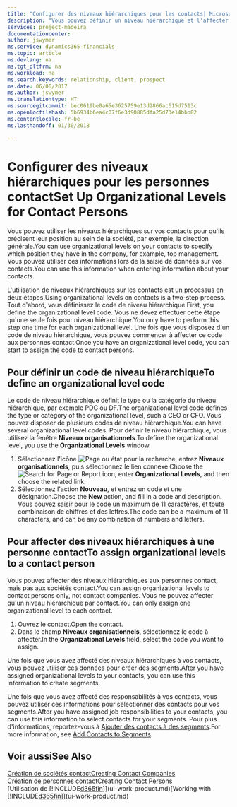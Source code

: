 ```yaml
---
title: "Configurer des niveaux hiérarchiques pour les contacts| Microsoft Docs"
description: "Vous pouvez définir un niveau hiérarchique et l'affecter à vos contacts pour indiquer leur position au sein de leur société, par exemple, la direction générale."
services: project-madeira
documentationcenter: 
author: jswymer
ms.service: dynamics365-financials
ms.topic: article
ms.devlang: na
ms.tgt_pltfrm: na
ms.workload: na
ms.search.keywords: relationship, client, prospect
ms.date: 06/06/2017
ms.author: jswymer
ms.translationtype: HT
ms.sourcegitcommit: bec0619be0a65e3625759e13d2866ac615d7513c
ms.openlocfilehash: 5b6934b6ea4c07f6e3d90885dfa25d73e14bbb82
ms.contentlocale: fr-be
ms.lasthandoff: 01/30/2018

---
```

# <a name="set-up-organizational-levels-for-contact-persons"></a><span data-ttu-id="b96b9-103">Configurer des niveaux hiérarchiques pour les personnes contact</span><span class="sxs-lookup"><span data-stu-id="b96b9-103">Set Up Organizational Levels for Contact Persons</span></span>
<span data-ttu-id="b96b9-104">Vous pouvez utiliser les niveaux hiérarchiques sur vos contacts pour qu'ils précisent leur position au sein de la société, par exemple, la direction générale.</span><span class="sxs-lookup"><span data-stu-id="b96b9-104">You can use organizational levels on your contacts to specify which position they have in the company, for example, top management.</span></span> <span data-ttu-id="b96b9-105">Vous pouvez utiliser ces informations lors de la saisie de données sur vos contacts.</span><span class="sxs-lookup"><span data-stu-id="b96b9-105">You can use this information when entering information about your contacts.</span></span>

<span data-ttu-id="b96b9-106">L'utilisation de niveaux hiérarchiques sur les contacts est un processus en deux étapes.</span><span class="sxs-lookup"><span data-stu-id="b96b9-106">Using organizational levels on contacts is a two-step process.</span></span> <span data-ttu-id="b96b9-107">Tout d'abord, vous définissez le code de niveau hiérarchique.</span><span class="sxs-lookup"><span data-stu-id="b96b9-107">First, you define the organizational level code.</span></span> <span data-ttu-id="b96b9-108">Vous ne devez effectuer cette étape qu'une seule fois pour niveau hiérarchique.</span><span class="sxs-lookup"><span data-stu-id="b96b9-108">You only have to perform this step one time for each organizational level.</span></span> <span data-ttu-id="b96b9-109">Une fois que vous disposez d'un code de niveau hiérarchique, vous pouvez commencer à affecter ce code aux personnes contact.</span><span class="sxs-lookup"><span data-stu-id="b96b9-109">Once you have an organizational level code, you can start to assign the code to contact persons.</span></span>

## <a name="to-define-an-organizational-level-code"></a><span data-ttu-id="b96b9-110">Pour définir un code de niveau hiérarchique</span><span class="sxs-lookup"><span data-stu-id="b96b9-110">To define an organizational level code</span></span>
<span data-ttu-id="b96b9-111">Le code de niveau hiérarchique définit le type ou la catégorie du niveau hiérarchique, par exemple PDG ou DF.</span><span class="sxs-lookup"><span data-stu-id="b96b9-111">The organizational level code defines the type or category of the organizational level, such a CEO  or CFO.</span></span> <span data-ttu-id="b96b9-112">Vous pouvez disposer de plusieurs codes de niveau hiérarchique.</span><span class="sxs-lookup"><span data-stu-id="b96b9-112">You can have several organizational level codes.</span></span> <span data-ttu-id="b96b9-113">Pour définir le niveau hiérarchique, vous utilisez la fenêtre **Niveaux organisationnels**.</span><span class="sxs-lookup"><span data-stu-id="b96b9-113">To define the organizational level, you use the **Organizational Levels** window.</span></span>

1. <span data-ttu-id="b96b9-114">Sélectionnez l'icône ![Page ou état pour la recherche](media/ui-search/search_small.png "Page ou état pour la recherche"), entrez **Niveaux organisationnels**, puis sélectionnez le lien connexe.</span><span class="sxs-lookup"><span data-stu-id="b96b9-114">Choose the ![Search for Page or Report](media/ui-search/search_small.png "Search for Page or Report icon") icon, enter **Organizational Levels**, and then choose the related link.</span></span>
2. <span data-ttu-id="b96b9-115">Sélectionnez l'action **Nouveau**, et entrez un code et une désignation.</span><span class="sxs-lookup"><span data-stu-id="b96b9-115">Choose the **New** action, and fill in a code and description.</span></span> <span data-ttu-id="b96b9-116">Vous pouvez saisir pour le code un maximum de 11 caractères, et toute combinaison de chiffres et des lettres.</span><span class="sxs-lookup"><span data-stu-id="b96b9-116">The code can be a maximum of 11 characters, and can be any combination of numbers and letters.</span></span>

## <a name="to-assign-organizational-levels-to-a-contact-person"></a><span data-ttu-id="b96b9-117">Pour affecter des niveaux hiérarchiques à une personne contact</span><span class="sxs-lookup"><span data-stu-id="b96b9-117">To assign organizational levels to a contact person</span></span>
<span data-ttu-id="b96b9-118">Vous pouvez affecter des niveaux hiérarchiques aux personnes contact, mais pas aux sociétés contact.</span><span class="sxs-lookup"><span data-stu-id="b96b9-118">You can assign organizational levels to contact persons only, not contact companies.</span></span> <span data-ttu-id="b96b9-119">Vous ne pouvez affecter qu'un niveau hiérarchique par contact.</span><span class="sxs-lookup"><span data-stu-id="b96b9-119">You can only assign one organizational level to each contact.</span></span>

1. <span data-ttu-id="b96b9-120">Ouvrez le contact.</span><span class="sxs-lookup"><span data-stu-id="b96b9-120">Open the contact.</span></span>
2. <span data-ttu-id="b96b9-121">Dans le champ **Niveaux organisationnels**, sélectionnez le code à affecter.</span><span class="sxs-lookup"><span data-stu-id="b96b9-121">In the **Organizational Levels** field, select the code you want to assign.</span></span>

<span data-ttu-id="b96b9-122">Une fois que vous avez affecté des niveaux hiérarchiques à vos contacts, vous pouvez utiliser ces données pour créer des segments.</span><span class="sxs-lookup"><span data-stu-id="b96b9-122">After you have assigned organizational levels to your contacts, you can use this information to create segments.</span></span>

<span data-ttu-id="b96b9-123">Une fois que vous avez affecté des responsabilités à vos contacts, vous pouvez utiliser ces informations pour sélectionner des contacts pour vos segments.</span><span class="sxs-lookup"><span data-stu-id="b96b9-123">After you have assigned job responsibilities to your contacts, you can use this information to select contacts for your segments.</span></span> <span data-ttu-id="b96b9-124">Pour plus d'informations, reportez-vous à [Ajouter des contacts à des segments](marketing-add-contact-segment.md).</span><span class="sxs-lookup"><span data-stu-id="b96b9-124">For more information, see [Add Contacts to Segments](marketing-add-contact-segment.md).</span></span>

## <a name="see-also"></a><span data-ttu-id="b96b9-125">Voir aussi</span><span class="sxs-lookup"><span data-stu-id="b96b9-125">See Also</span></span>
[<span data-ttu-id="b96b9-126">Création de sociétés contact</span><span class="sxs-lookup"><span data-stu-id="b96b9-126">Creating Contact Companies</span></span>](marketing-create-contact-companies.md)  
[<span data-ttu-id="b96b9-127">Création de personnes contact</span><span class="sxs-lookup"><span data-stu-id="b96b9-127">Creating Contact Persons</span></span>](marketing-create-contact-persons.md)  
<span data-ttu-id="b96b9-128">[Utilisation de [!INCLUDE[d365fin](includes/d365fin_md.md)]](ui-work-product.md)</span><span class="sxs-lookup"><span data-stu-id="b96b9-128">[Working with [!INCLUDE[d365fin](includes/d365fin_md.md)]](ui-work-product.md)</span></span>  


